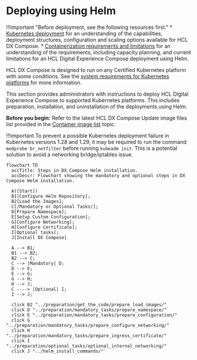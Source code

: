 # Deploying using Helm

!!!important "Before deployment, see the following resources first."
    * [Kubernetes deployment](../kubernetes_deployment/containers_overview.md) for an understanding of the capabilities, deployment structures, configuration and scaling options available for HCL DX Compose.
    * [Containerization requirements and limitations](../kubernetes_deployment/containers_requirements_limits.md) for an understanding of the requirements, including capacity planning, and current limitations for an HCL Digital Experience Compose deployment using Helm.

HCL DX Compose is designed to run on any Certified Kubernetes platform with some conditions. See the [system requirements for Kubernetes platforms](../kubernetes_deployment/kubernetes_runtime.md) for more information.

This section provides administrators with instructions to deploy HCL Digital Experience Compose to supported Kubernetes platforms. This includes preparation, installation, and uninstallation of the deployments using Helm.

**Before you begin:** Refer to the latest HCL DX Compose Update image files list provided in the [Container image list](../kubernetes_deployment/image_list.md) topic.

!!!important
    To prevent a possible Kubernetes deployment failure in Kubernetes versions 1.28 and 1.29, it may be required to run the command `modprobe br_netfilter` before running `kubeadm init`. This is a potential solution to avoid a networking bridge/iptables issue.


``` mermaid
flowchart TD
  accTitle: Steps in DX Compose Helm installation.
  accDescr: Flowchart showing the mandatory and optional steps in DX Compose Helm installation.

  A([Start])
  B1[Configure Helm Repository];
  B2[Load the Images];
  C[/Mandatory or Optional Tasks/];
  D[Prepare Namespace];
  E[Setup Custom Configuration];
  G[Configure Networking];
  H[Configure Certificate];
  I[Optional tasks];
  J[Install DX Compose]

  A --> B1;
  B1 --> B2;
  B2 --> C;
  C --> |Mandatory| D;
  D --> E;
  E --> G;
  G --> H;
  H --> J;
  C ----> |Optional| I;
  I --> J;

  click B2 "../preparation/get_the_code/prepare_load_images/"
  click D "../preparation/mandatory_tasks/prepare_namespace/"
  click E "../preparation/mandatory_tasks/prepare_configuration/"
  click G "../preparation/mandatory_tasks/prepare_configure_networking/"
  click H "../preparation/mandatory_tasks/prepare_ingress_certificate/"
  click I "../preparation/optional_tasks/optional_internal_networking/"
  click J "../helm_install_commands/"





```

<!-- Original Lists
  A([Start])
  B1[Configure Helm Repository];
  B2[Load the Images];
  C[/Mandatory or Optional Tasks/];
  D[Prepare Namespace];
  E[Setup Custom Configuration];
  F[Setup Persistent Volumes];
  G[Configure Networking];
  H[Configure Certificate];
  I[Optional tasks];
  J[Install DX]

  A --\> B1;
  B1 --\> B2;
  B2 --\> C;
  C --\> |Mandatory| D;
  D --\> E;
  E --\> F;
  F --\> G;
  G --\> H;
  H --\> J;
  C ----\> |Optional| I;
  I --\> J;

  click B1 "../preparation/get_the_code/configure_harbor_helm_repo/"
  click B2 "../preparation/get_the_code/prepare_load_images/"
  click D "../preparation/mandatory_tasks/prepare_namespace/"
  click E "../preparation/mandatory_tasks/prepare_configuration/"
  click F "../preparation/mandatory_tasks/prepare_persistent_volume_claims/"
  click G "../preparation/mandatory_tasks/prepare_configure_networking/"
  click H "../preparation/mandatory_tasks/prepare_ingress_certificate/"
  click I "../preparation/optional_tasks/optional_internal_networking/"
  click J "../helm_install_commands/"
-->